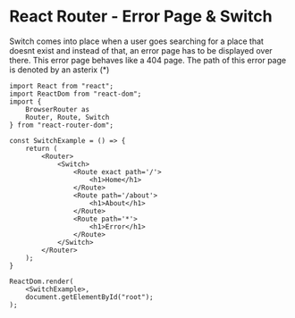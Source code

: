 # React Router - Error Page & Switch

Switch comes into place when a user goes searching for a place that doesnt exist and instead of that, an error page has to be displayed over there. This error page behaves like a 404 page. The path of this error page is denoted by an asterix (\*)

```
import React from "react";
import ReactDom from "react-dom";
import {
    BrowserRouter as
    Router, Route, Switch
} from "react-router-dom";

const SwitchExample = () => {
    return (
        <Router>
            <Switch>
                <Route exact path='/'>
                    <h1>Home</h1>
                </Route>
                <Route path='/about'>
                    <h1>About</h1>
                </Route>
                <Route path='*'>
                    <h1>Error</h1>
                </Route>
            </Switch>
        </Router>
    );
}

ReactDom.render(
    <SwitchExample>,
    document.getElementById("root");
);
```
